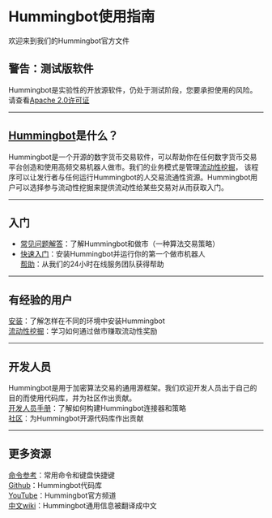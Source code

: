 # Hummingbot使用指南

欢迎来到我们的Hummingbot官方文件<br>

## 警告：测试版软件

Hummingbot是实验性的开放源软件，仍处于测试阶段，您要承担使用的风险。请查看[Apache 2.0许可证](https://github.com/CoinAlpha/hummingbot/blob/master/LICENSE) <br>

------
## [Hummingbot](https://hummingbot.io/)是什么？

Hummingbot是一个开源的数字货币交易软件，可以帮助你在任何数字货币交易平台创造和使用高频交易机器人做市。我们的业务模式是管理[流动性挖掘](https://docs.hummingbot.io/liquidity-mining)，
该程序可以让发行者与任何运行Hummingbot的人交易流通性资源。Hummingbot用户可以选择参与流动性挖掘来提供流动性给某些交易对从而获取入门。<br>

------
## 入门
- [常见问题解答](https://docs.hummingbot.io/faq)：了解Hummingbot和做市（一种算法交易策略）
- [快速入门](https://docs.hummingbot.io/quickstart)：安装Hummingbot并运行你的第一个做市机器人<br>
[帮助](https://docs.hummingbot.io/support/)：从我们的24小时在线服务团队获得帮助

-------
## 有经验的用户
[安装](https://docs.hummingbot.io/installation)：了解怎样在不同的环境中安装Hummingbot<br>
[流动性挖掘](https://docs.hummingbot.io/liquidity-mining)：学习如何通过做市赚取流动性奖励<br>

-------
## 开发人员

Hummingbot是用于加密算法交易的通用源框架。我们欢迎开发人员出于自己的目的而使用代码库，并为社区作出贡献。<br>
[开发人员手册](https://docs.hummingbot.io/developers)：了解如何构建Hummingbot连接器和策略<br>
[社区](https://docs.hummingbot.io/community)：为Hummingbot开源代码库作出贡献<br>

-------
## 更多资源

[命令参考](https://docs.hummingbot.io/operation/commands)：常用命令和键盘快捷键<br>
[Github](https://github.com/coinalpha/hummingbot)：Hummingbot代码库<br>
[YouTube](https://www.youtube.com/channel/UCxzzdEnDRbylLMWmaMjywOA)：Hummingbot官方频道<br>
[中文wiki](https://github.com/coinalpha/hummingbot_chinese)：Hummingbot通用信息被翻译成中文<br>
